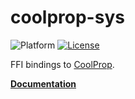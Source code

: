 ﻿# coolprop-sys

![Platform](https://img.shields.io/badge/platform-win--x64_%7C_lin--x64_%7C_mac--x64_%7C_mac--arm64-lightgrey)
[![License](https://img.shields.io/github/license/portyanikhin/rfluids)](https://github.com/portyanikhin/rfluids/blob/main/LICENSE)

FFI bindings to [CoolProp](https://coolprop.github.io/CoolProp/).

**[Documentation](https://docs.rs/coolprop-sys/)**
